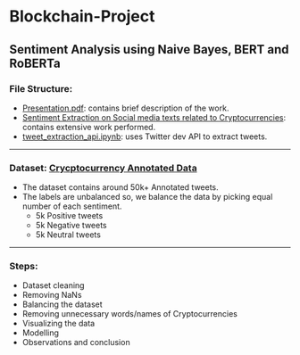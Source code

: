 # Blockchain-Project
## Sentiment Analysis using Naive Bayes, BERT and RoBERTa

### File Structure:
  * [Presentation.pdf](https://github.com/xandie985/blockchain_project/blob/main/Presentation.pdf): contains brief description of the work.
  * [Sentiment Extraction on Social media texts related to Cryptocurrencies](https://github.com/xandie985/blockchain_project/blob/main/Sentiment%20Extraction%20on%20Social%20media%20texts%20related%20to%20Cryptocurrencies..ipynb): contains extensive work performed. 
  * [tweet_extraction_api.ipynb](https://github.com/xandie985/blockchain_project/blob/main/tweet_extraction_api.ipynb): uses Twitter dev API to extract tweets.
---
### Dataset: [Crycptocurrency Annotated Data](https://query.data.world/s/krdiofdnalp376rqwddoddzgryedt4)
  * The dataset contains around 50k+ Annotated tweets. 
  * The labels are unbalanced so, we balance the data by picking equal number of each sentiment. 
    * 5k Positive tweets
    * 5k Negative tweets
    * 5k Neutral tweets
 ---
### Steps:
  * Dataset cleaning
  * Removing NaNs
  * Balancing the dataset
  * Removing unnecessary words/names of Cryptocurrencies
  * Visualizing the data
  * Modelling
  * Observations and conclusion
